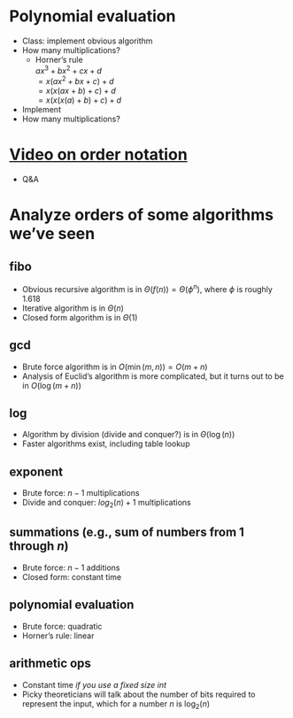 # Polynomial evaluation
* Class: implement obvious algorithm
* How many multiplications?
  * Horner’s rule  
  $ax^3 + bx^2 + cx + d$  
  $= x(ax^2 +bx + c) + d$  
  $= x(x(ax + b) + c) + d$  
  $= x(x(x(a) + b) + c) + d$  
* Implement
* How many multiplications?
# [Video on order notation](https://www.youtube.com/watch?v=w7-6h64HSQ8)
* Q&A
# Analyze orders of some algorithms we’ve seen
## fibo
* Obvious recursive algorithm is in $\Theta(f(n)) = \Theta(\phi^n)$, where $\phi$ is roughly 1.618
* Iterative algorithm is in $\Theta(n)$
* Closed form algorithm is in $\Theta(1)$
## gcd
* Brute force algorithm is in $O(\min(m, n)) = O(m + n)$
* Analysis of Euclid’s algorithm is more complicated, but it turns out to be in $O(\log(m + n))$
## log
* Algorithm by division (divide and conquer?) is in $\Theta(\log(n))$
* Faster algorithms exist, including table lookup
## exponent
* Brute force: $n - 1$ multiplications
* Divide and conquer: $log_{2}(n) + 1$ multiplications
## summations (e.g., sum of numbers from 1 through $n$)
* Brute force: $n - 1$ additions
* Closed form: constant time
## polynomial evaluation
* Brute force: quadratic
* Horner’s rule: linear 
## arithmetic ops
* Constant time *if you use a fixed size int*
* Picky theoreticians will talk about the number of bits required to represent the input, which for a number $n$ is $\log_{2}(n)$
